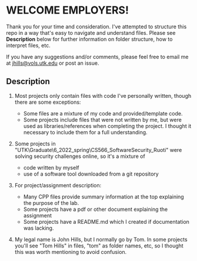 # WELCOME EMPLOYERS!

Thank you for your time and consideration. I've attempted to structure this repo in a way that's easy to navigate and understand files. Please see **Description** below for further information on folder structure, how to interpret files, etc.

If you have any suggestions and/or comments, please feel free to email me at [jhills@vols.utk.edu](mailto:jhills@vols.utk.edu) or post an issue. 

## Description

1. Most projects only contain files with code I've personally written, though there are some exceptions:
    - Some files are a mixture of my code and provided/template code. 
    - Some projects include files that were not written by me, but were used as libraries/references when completing the project. I thought it necessary to include them 
      for a full understanding.
 
2. Some projects in "UTK\Graduate\6_2022_spring\CS566_SoftwareSecurity_Ruoti" were solving security challenges online, so it's a mixture of
    - code written by myself
    - use of a software tool downloaded from a git repository 

3. For project/assignment description:
    - Many CPP files provide summary information at the top explaining the purpose of the lab.
    - Some projects have a pdf or other document explaining the assignment
    - Some projects have a README.md which I created if documentation was lacking.
   
4. My legal name is John Hills, but I normally go by Tom. In some projects you'll see "Tom Hills" in files, "tom" as folder names, etc, so I thought this was worth mentioning to avoid confusion. 